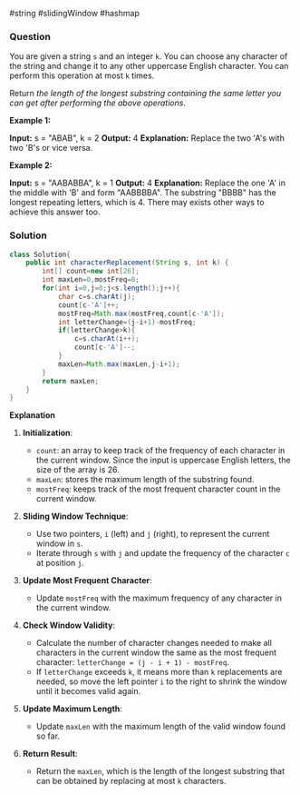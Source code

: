#string #slidingWindow #hashmap 
### Question
You are given a string `s` and an integer `k`. You can choose any character of the string and change it to any other uppercase English character. You can perform this operation at most `k` times.

Return _the length of the longest substring containing the same letter you can get after performing the above operations_.

**Example 1:**

**Input:** s = "ABAB", k = 2
**Output:** 4
**Explanation:** Replace the two 'A's with two 'B's or vice versa.

**Example 2:**

**Input:** s = "AABABBA", k = 1
**Output:** 4
**Explanation:** Replace the one 'A' in the middle with 'B' and form "AABBBBA".
The substring "BBBB" has the longest repeating letters, which is 4.
There may exists other ways to achieve this answer too.
### Solution
```java
class Solution{
	public int characterReplacement(String s, int k) {  
	    int[] count=new int[26];  
	    int maxLen=0,mostFreq=0;  
	    for(int i=0,j=0;j<s.length();j++){  
	        char c=s.charAt(j);  
	        count[c-'A']++;  
	        mostFreq=Math.max(mostFreq,count[c-'A']);  
	        int letterChange=(j-i+1)-mostFreq;  
	        if(letterChange>k){  
	            c=s.charAt(i++);  
	            count[c-'A']--;  
	        }  
	        maxLen=Math.max(maxLen,j-i+1);  
	    }  
	    return maxLen;  
	}
}
```

**Explanation**
1. **Initialization**:
    
    - `count`: an array to keep track of the frequency of each character in the current window. Since the input is uppercase English letters, the size of the array is 26.
    - `maxLen`: stores the maximum length of the substring found.
    - `mostFreq`: keeps track of the most frequent character count in the current window.
2. **Sliding Window Technique**:
    
    - Use two pointers, `i` (left) and `j` (right), to represent the current window in `s`.
    - Iterate through `s` with `j` and update the frequency of the character `c` at position `j`.
3. **Update Most Frequent Character**:
    
    - Update `mostFreq` with the maximum frequency of any character in the current window.
4. **Check Window Validity**:
    
    - Calculate the number of character changes needed to make all characters in the current window the same as the most frequent character: `letterChange = (j - i + 1) - mostFreq`.
    - If `letterChange` exceeds `k`, it means more than `k` replacements are needed, so move the left pointer `i` to the right to shrink the window until it becomes valid again.
5. **Update Maximum Length**:
    
    - Update `maxLen` with the maximum length of the valid window found so far.
6. **Return Result**:
    
    - Return the `maxLen`, which is the length of the longest substring that can be obtained by replacing at most `k` characters.
